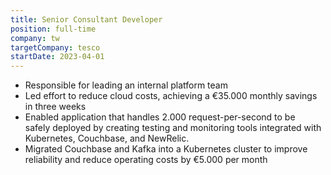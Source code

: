 ```yaml
---
title: Senior Consultant Developer
position: full-time
company: tw
targetCompany: tesco
startDate: 2023-04-01
---
```

- Responsible for leading an internal platform team
- Led effort to reduce cloud costs, achieving a €35.000 monthly savings in three weeks
- Enabled application that handles 2.000 request-per-second to be safely deployed by creating testing and monitoring tools integrated with Kubernetes, Couchbase, and NewRelic.
- Migrated Couchbase and Kafka into a Kubernetes cluster to improve reliability and reduce operating costs by €5.000 per month
